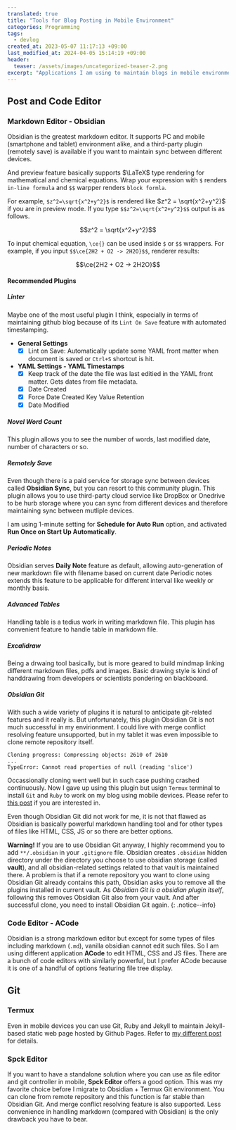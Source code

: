 ```yaml
---
translated: true
title: "Tools for Blog Posting in Mobile Environment"
categories: Programming
tags:
  - devlog
created_at: 2023-05-07 11:17:13 +09:00
last_modified_at: 2024-04-05 15:14:19 +09:00
header:
  teaser: /assets/images/uncategorized-teaser-2.png
excerpt: "Applications I am using to maintain blogs in mobile environment"
---
```


## Post and Code Editor

### Markdown Editor - Obsidian

Obsidian is the greatest markdown editor.  It supports PC and mobile (smartphone and tablet) environment alike, and a third-party plugin (remotely save) is available if you want to maintain sync between different devices.

And preview feature basically supports $\LaTeX$ type rendering for mathematical and chemical equations.  Wrap your expression with `$` renders `in-line formula` and `$$` warpper renders `block formla`.

For example, `$z^2=\sqrt{x^2+y^2}$` is rendered like $z^2 = \sqrt{x^2+y^2}$ if you are in preview mode.  If you type `$$z^2=\sqrt{x^2+y^2}$$` output is as follows.

$$z^2 = \sqrt{x^2+y^2}$$

To input chemical equation, `\ce{}` can be used inside `$` or `$$` wrappers.  For example, if you input `$$\ce{2H2 + O2 -> 2H2O}$$`, renderer results:

$$\ce{2H2 + O2 -> 2H2O}$$

#### Recommended Plugins

##### Linter

Maybe one of the most useful plugin I think, especially in terms of maintaining github blog because of its `Lint On Save` feature with automated timestamping.

- **General Settings**
    - [x] Lint on Save: Automatically update some YAML front matter when document is saved or `Ctrl+S` shortcut is hit.
- **YAML Settings - YAML Timestamps**
    - [x] Keep track of the date the file was last editied in the YAML front matter.  Gets dates from file metadata.
    - [x] Date Created
    - [x] Force Date Created Key Value Retention
    - [x] Date Modified

##### Novel Word Count

This plugin allows you to see the number of words, last modified date, number of characters or so.

##### Remotely Save

Even though there is a paid service for storage sync between devices called **Obsidian Sync**, but you can resort to this community plugin.  This plugin allows you to use third-party cloud service like DropBox or Onedrive to be hurb storage where you can sync from different devices and therefore maintaining sync between mutliple devices.

I am using 1-minute setting for **Schedule for Auto Run** option, and activated **Run Once on Start Up Automatically**.

##### Periodic Notes

Obsidian serves **Daily Note** feature as default, allowing auto-generation of new markdown file with filename based on current date  Periodic notes extends this feature to be applicable for different interval like weekly or monthly basis.

##### Advanced Tables

Handling table is a tedius work in writing markdown file.  This plugin has convenient feature to handle table in markdown file.

##### Excalidraw

Being a drwaing tool basically, but is more geared to build mindmap linking different markdown files, pdfs and images.  Basic drawing style is kind of handdrawing from developers or scientists pondering on blackboard.

##### Obsidian Git

With such a wide variety of plugins it is natural to anticipate git-related features and it really is.  But unfortunately, this plugin Obsidian Git is not much successful in my envirionment.  I could live with merge conflict resolving feature unsupported, but in my tablet it was even impossible to clone remote repository itself.

```
Cloning progress: Compressing objects: 2610 of 2610
...
TypeError: Cannot read properties of null (reading 'slice')
```

Occassionally cloning went well but in such case pushing crashed continuously.  Now I gave up using this plugin but usign `Termux` terminal to install `Git` and `Ruby` to work on my blog using mobile devices.  Please refer to [this post](https://lazyjobseeker.github.io/en/posts/jekyll-based-github-blog-local-build-test-in-android-mobile-environment) if you are interested in.

Even though Obsidian Git did not work for me, it is not that flawed as Obsidian is basically powerful markdown handling tool and for other types of files like HTML, CSS, JS or so there are better options.

**Warning!** If you are to use Obsidian Git anyway, I highly recommend you to add
`**/.obsidian` in your `.gitignore` file.  Obsidian creates `.obsidian` hidden directory under the directory you choose to use obsidian storage (called **vault**), and all obsidian-related settings related to that vault is maintained there.  A problem is that if a remote repository you want to clone using Obsidian Git already contains this path, Obsidian asks you to remove all the plugins installed in current vault.  As *Obsidian Git is a obsidian plugin itself*, following this removes Obsidian Git also from your vault.  And after successful clone, you need to install Obsidian Git again.
{: .notice--info}

### Code Editor - ACode

Obsidian is a strong markdown editor but except for some types of files including markdown (`.md`), vanilla obsidian cannot edit such files.  So I am using different application **ACode** to edit HTML, CSS and JS files.  There are a bunch of code editors with similarly powerful, but I prefer ACode because it is one of a handful of options featuring file tree display.

## Git

### Termux

Even in mobile devices you can use Git, Ruby and Jekyll to maintain Jekyll-based static web page hosted by Github Pages.  Refer to [my different post](https://lazyjobseeker.github.io/en/posts/jekyll-based-github-blog-local-build-test-in-android-mobile-environment) for details.

### Spck Editor

If you want to have a standalone solution where you can use as file editor and git controller in mobile, **Spck Editor** offers a good option.  This was my favorite choice before I migrate to Obsidian + Termux Git environment.  You can clone from remote repository and this function is far stable than Obsidian Git.  And merge conflict resolving feature is also supported.  Less convenience in handling markdown (compared with Obsidian) is the only drawback you have to bear.